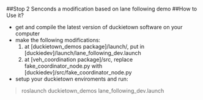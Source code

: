 ##Stop 2 Senconds
a modification based on lane following demo
##How to Use it?
* get and compile the latest version of duckietown software on your computer
* make the following modifications:
  1. at [duckietown_demos package]/launch/, put in [duckiedev]/launch/lane_following_dev.launch
  2. at [veh_coordination package]/src, replace fake_coordinator_node.py with [duckiedev]/src/fake_coordinator_node.py
* setup your duckietown enviroments and run:
>roslaunch duckietown_demos lane_following_dev.launch
